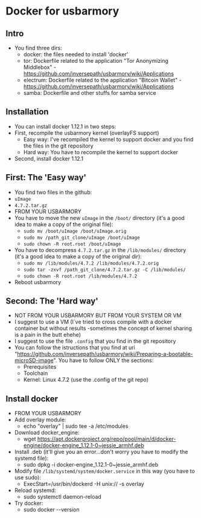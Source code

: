 Docker for usbarmory
====================

## Intro

- You find three dirs:
  - docker: the files needed to install 'docker'
  - tor: Dockerfile related to the application "Tor Anonymizing Middlebox" - https://github.com/inversepath/usbarmory/wiki/Applications
  - electrum: Dockerfile related to the application "Bitcoin Wallet" - https://github.com/inversepath/usbarmory/wiki/Applications
  - samba: Dockerfile and other stuffs for samba service

## Installation

- You can install docker 1.12.1 in two steps:
- First, recompile the usbarmory kernel (overlayFS support)
	- Easy way: I've recompiled the kernel to support docker and you find the files in the git repository
	- Hard way: You have to recompile the kernel to support docker
- Second, install docker 1.12.1

## First: The 'Easy way'
- You find two files in the github:
 - `uImage`
 - `4.7.2.tar.gz`
- FROM YOUR USBARMORY
- You have to move the new `uImage` in the `/boot/` directory (it's a good idea to make a copy of the original file):
  - `sudo mv /boot/uImage /boot/uImage.orig`
  - `sudo mv /path_git_clone/uImage /boot/uImage`
  - `sudo chown -R root.root /boot/uImage`
- You have to decompress `4.7.2.tar.gz` in the `/lib/modules/` directory (it's a good idea to make a copy of the original dir):
  - `sudo mv /lib/modules/4.7.2 /lib/modules/4.7.2.orig`
  - `sudo tar -zxvf /path_git_clone/4.7.2.tar.gz -C /lib/modules/`
  - `sudo chown -R root.root /lib/modules/4.7.2`
- Reboot usbarmory

## Second: The 'Hard way'
- NOT FROM YOUR USBARMORY BUT FROM YOUR SYSTEM OR VM
- I suggest to use a VM (I`ve tried to cross compile with a docker container but without results -sometimes the concept of kernel sharing is a pain in the butt ehehe)
- I suggest to use the file `.config` that you find in the git repository
- You can follow the istructions that you find at uri "https://github.com/inversepath/usbarmory/wiki/Preparing-a-bootable-microSD-image". You have to follow ONLY the sections:
	- Prerequisites
	- Toolchain
	- Kernel: Linux 4.7.2 (use the .config of the git repo)

## Install docker
- FROM YOUR USBARMORY
- Add overlay module:
  - echo "overlay" | sudo tee -a /etc/modules
- Download docker_engine:
  - wget https://apt.dockerproject.org/repo/pool/main/d/docker-engine/docker-engine_1.12.1-0~jessie_armhf.deb
- Install .deb (it'll give you an error...don't worry you have to modify the systemd file):
  - sudo dpkg -i docker-engine_1.12.1-0~jessie_armhf.deb
- Modify file `/lib/systemd/system/docker.service` in this way (you have to use sudo):
  - ExecStart=/usr/bin/dockerd -H unix:// -s overlay  
- Reload systemd:
  - sudo systemctl daemon-reload
- Try docker:
  - sudo docker --version

